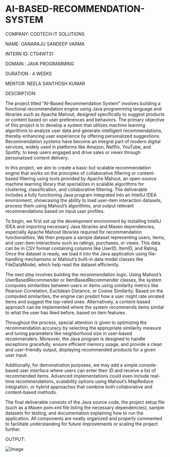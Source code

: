 # AI-BASED-RECOMMENDATION-SYSTEM

COMPANY: CODTECH IT SOLUTIONS

NAME: GANARAJU SANDEEP VARMA

INTERN ID: CT04WT31

DOMAIN : JAVA PROGRAMMING

DURATION : 4 WEEKS

MENTOR: NEELA SANTHOSH KUMAR

DESCRIPTION:

The project titled "AI-Based Recommendation System" involves building a functional recommendation engine using Java programming language and libraries such as Apache Mahout, designed specifically to suggest products or content based on user preferences and behaviors. The primary objective of this project is to develop a system that utilizes machine learning algorithms to analyze user data and generate intelligent recommendations, thereby enhancing user experience by offering personalized suggestions. Recommendation systems have become an integral part of modern digital services, widely used in platforms like Amazon, Netflix, YouTube, and Spotify, to keep users engaged and drive sales or views through personalized content delivery.

In this project, we aim to create a basic but scalable recommendation engine that works on the principles of collaborative filtering or content-based filtering using tools provided by Apache Mahout, an open-source machine learning library that specializes in scalable algorithms for clustering, classification, and collaborative filtering. The deliverable includes a fully functioning Java program integrated into an IntelliJ IDEA environment, showcasing the ability to load user-item interaction datasets, process them using Mahout’s algorithms, and output relevant recommendations based on input user profiles.

To begin, we first set up the development environment by installing IntelliJ IDEA and importing necessary Java libraries and Maven dependencies, especially Apache Mahout libraries required for recommendation functionalities. We then prepare a sample dataset representing users, items, and user-item interactions such as ratings, purchases, or views. This data can be in CSV format containing columns like UserID, ItemID, and Rating. Once the dataset is ready, we load it into the Java application using file-handling mechanisms or Mahout’s built-in data model classes like FileDataModel, which help read the dataset efficiently.

The next step involves building the recommendation logic. Using Mahout’s UserBasedRecommender or ItemBasedRecommender classes, the system computes similarities between users or items using similarity metrics like Pearson Correlation, Euclidean Distance, or Cosine Similarity. Based on the computed similarities, the engine can predict how a user might rate unrated items and suggest the top-rated ones. Alternatively, a content-based approach can be implemented where the system recommends items similar to what the user has liked before, based on item features.

Throughout the process, special attention is given to optimizing the recommendation accuracy by selecting the appropriate similarity measure and tuning parameters like neighborhood size in user-based recommenders. Moreover, the Java program is designed to handle exceptions gracefully, ensure efficient memory usage, and provide a clean and user-friendly output, displaying recommended products for a given user input.

Additionally, for demonstration purposes, we may add a simple console-based user interface where users can enter their ID and receive a list of recommended items. Advanced implementations could even include real-time recommendations, scalability options using Mahout’s MapReduce integration, or hybrid approaches that combine both collaborative and content-based methods.

The final deliverable consists of the Java source code, the project setup file (such as a Maven pom.xml file listing the necessary dependencies), sample datasets for testing, and documentation explaining how to run the application. All components are neatly organized and properly commented to facilitate understanding for future improvements or scaling the project further.

OUTPUT:

![Image](https://github.com/user-attachments/assets/9940fa10-c9f6-4413-b3b0-c17660dd383c)
